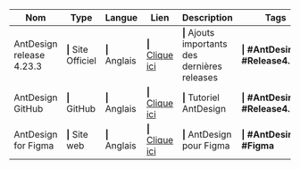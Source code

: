 | Nom                      | Type                 | Langue         | Lien                                                          | Description                                     | Tags                                 | Note           |
| ------------------------ | -------------------- | -------------- | ------------------------------------------------------------- | ----------------------------------------------- | ------------------------------------ | -------------- |
| AntDesign release 4.23.3 | **\|** Site Officiel | **\|** Anglais | **\|** [Clique ici](https://ant.design/changelog#4.23.3)      | **\|** Ajouts importants des dernières releases | **\|** **#AntDesing #Release4.23.3** | **\|** **3/5** |
| AntDesign GitHub         | **\|** GitHub        | **\|** Anglais | **\|** [Clique ici](https://github.com/ant-design/ant-design) | **\|** Tutoriel AntDesign                       | **\|** **#AntDesing #Release4.23.3** | **\|** **3/5** |
| AntDesign for Figma      | **\|** Site web      | **\|** Anglais | **\|** [Clique ici](https://antforfigma.com/)                 | **\|** AntDesign pour Figma                     | **\|** **#AntDesing #Figma**         | **\|** **3/5** |
